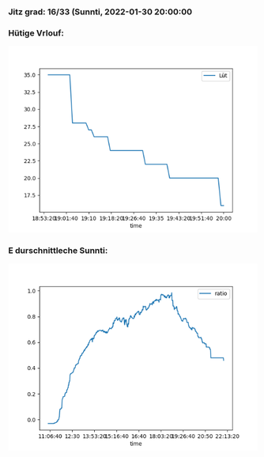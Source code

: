 ### Jitz grad: 16/33 (Sunnti, 2022-01-30 20:00:00

### Hütige Vrlouf:
![Graph](Today.png)

### E durschnittleche Sunnti:
![Graph](Sunnti.png)
